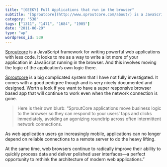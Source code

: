 ```yaml
---
title: "[GEEKY] Full Applications that run in the browser"
subtitle: "[Sproutcore](http://www.sproutcore.com/about/) is a JavaScript framework for writing powerful web ap..."
category: "538"
tags: ["1311", "1471", "1684", "1905"]
date: "2011-06-29"
type: "wp"
wordpress_id: 539
---
```

[Sproutcore](http://www.sproutcore.com/about/) is a JavaScript framework for writing powerful web applications with less code. It looks to me as a way to write a lot more of your application in JavaScript running in the browser. And this involves moving the logic of the application’s own logic there.

[Sproutcore](http://www.sproutcore.com/about/) is a big complicated system that I have not fully investigated. It comes with a good pedigree though and is very nicely documented and designed. Worth a look if you want to have a super responsive browser based app that will continue to work even when the network connection is gone.

> Here is their own blurb: “SproutCore applications move business logic to the browser so they can respond to your users’ taps and clicks immediately, avoiding an agonizing roundtrip across often intermittent network connections.

As web application users go increasingly mobile, applications can no longer depend on reliable connections to a remote server to do the heavy lifting.

At the same time, web browsers continue to radically improve their ability to quickly process data and deliver polished user interfaces—a perfect opportunity to rethink the architecture of modern web applications.”